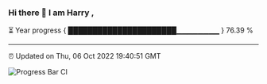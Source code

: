 ### Hi there 👋 I am Harry , 

⏳ Year progress { ██████████████████████▁▁▁▁▁▁▁▁ } 76.39 %

---

⏰ Updated on Thu, 06 Oct 2022 19:40:51 GMT

![Progress Bar CI](https://github.com/duykhang68/duykhang68/workflows/Progress%20Bar%20CI/badge.svg)

